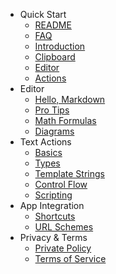 - Quick Start
  - [README](README.md)
  - [FAQ](faq.md)
  - [Introduction](intro.md)
  - [Clipboard](quick-start/clipboard.md)
  - [Editor](quick-start/editor.md)
  - [Actions](quick-start/actions.md)
- Editor
  - [Hello, Markdown](editor/hello-markdown.md)
  - [Pro Tips](editor/pro-tips.md)
  - [Math Formulas](editor/math.md)
  - [Diagrams](editor/diagrams.md)
- Text Actions
  - [Basics](actions/basics.md)
  - [Types](actions/types.md)
  - [Template Strings](actions/template-strings.md)
  - [Control Flow](actions/control-flow.md)
  - [Scripting](actions/scripting.md)
- App Integration
  - [Shortcuts](integration/shortcuts.md)
  - [URL Schemes](integration/url-schemes.md)
- Privacy & Terms
  - [Private Policy](privacy.md)
  - [Terms of Service](terms.md)